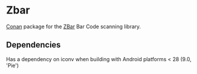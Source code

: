 Zbar
========

[Conan](https://conan.io/) package for the [ZBar](http://zbar.sourceforge.net/) Bar Code scanning library.

Dependencies
------------

Has a dependency on iconv when building with Android platforms < 28 (9.0, 'Pie')


